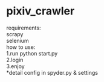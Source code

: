 ﻿# pixiv_crawler  
 requirements:  
   scrapy  
   selenium  
 how to use:  
   1.run python start.py  
   2.login  
   3.enjoy  
*detail config in spyder.py & settings  



